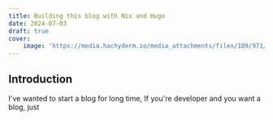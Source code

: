 ```yaml
---
title: Building this blog with Nix and Hugo
date: 2024-07-03
draft: true
cover:
    image: 'https://media.hachyderm.io/media_attachments/files/109/971/840/449/586/253/original/c18e815f5efde682.png'
---
```


## Introduction

I've wanted to start a blog for long time, If you're developer and you want a blog, just
